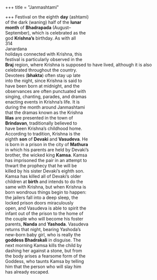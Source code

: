 +++
title = "Janmashtami"

+++
Festival on the eighth **day** (ashtami)  
of the dark (waning) half of the **lunar**  
**month** of **Bhadrapada** (August–  
September), which is celebrated as the  
god **Krishna’s** birthday. As with all  
314  
Janardana  
holidays connected with Krishna, this  
festival is particularly observed in the  
**Braj** region, where Krishna is supposed to have lived, although it is also  
celebrated throughout the country.  
Devotees (**bhakta**) often stay up late  
into the night, since Krishna is said to  
have been born at midnight, and the  
observances are often punctuated with  
singing, chanting, parades, and dramas  
enacting events in Krishna’s life. It is  
during the month around Janmashtami  
that the dramas known as the Krishna  
**lilas** are presented in the town of  
**Brindavan**, traditionally believed to  
have been Krishna’s childhood home.  
According to tradition, Krishna is the  
eighth **son** of **Devaki** and **Vasudeva**. He  
is born in a prison in the city of **Mathura**  
in which his parents are held by Devaki’s  
brother, the wicked king **Kamsa**. Kamsa  
has imprisoned the pair in an attempt to  
thwart the prophecy that he will be  
killed by his sister Devaki’s eighth son.  
Kamsa has killed all of Devaki’s older  
children at **birth** and intends to do the  
same with Krishna, but when Krishna is  
born wondrous things begin to happen:  
the jailers fall into a deep sleep, the  
locked prison doors miraculously  
open, and Vasudeva is able to spirit the  
infant out of the prison to the home of  
the couple who will become his foster  
parents, **Nanda** and **Yashoda**. Vasudeva  
returns that night, bearing Yashoda’s  
new-born baby girl, who is really the  
**goddess Bhadrakali** in disguise. The  
next morning Kamsa kills the child by  
dashing her against a stone, but from  
the body arises a fearsome form of the  
Goddess, who taunts Kamsa by telling  
him that the person who will slay him  
has already escaped.